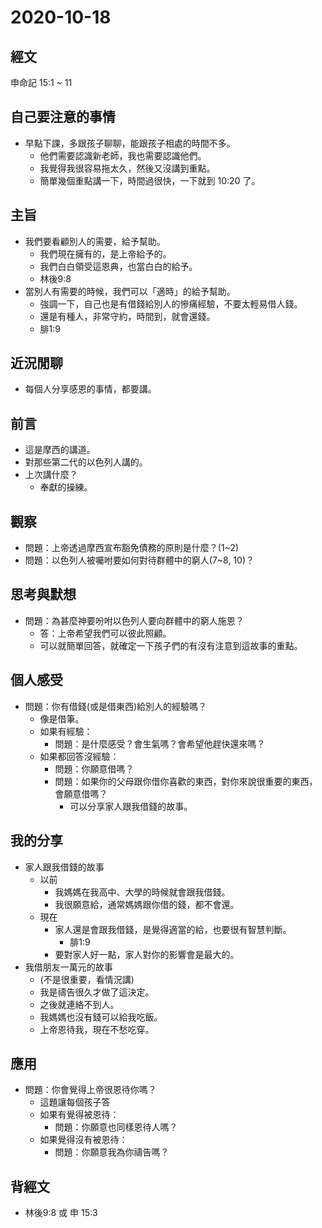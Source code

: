 # 2020-10-18

## 經文

申命記 15:1 ~ 11

## 自己要注意的事情

- 早點下課，多跟孩子聊聊，能跟孩子相處的時間不多。
  - 他們需要認識新老師，我也需要認識他們。
  - 我覺得我很容易拖太久，然後又沒講到重點。
  - 簡單幾個重點講一下，時間過很快，一下就到 10:20 了。

## 主旨

- 我們要看顧別人的需要，給予幫助。
  - 我們現在擁有的，是上帝給予的。
  - 我們白白領受這恩典，也當白白的給予。
  - 林後9:8
- 當別人有需要的時候，我們可以「適時」的給予幫助。
  - 強調一下，自己也是有借錢給別人的慘痛經驗，不要太輕易借人錢。
  - 還是有種人，非常守約，時間到，就會還錢。
  - 腓1:9

## 近況閒聊

- 每個人分享感恩的事情，都要講。

## 前言

- 這是摩西的講道。
- 對那些第二代的以色列人講的。
- 上次講什麼？
  - 奉獻的操練。

## 觀察

- 問題：上帝透過摩西宣布豁免債務的原則是什麼？(1~2)
- 問題：以色列人被囑咐要如何對待群體中的窮人(7~8, 10)？

## 思考與默想

- 問題：為甚麼神要吩咐以色列人要向群體中的窮人施恩？
  - 答：上帝希望我們可以彼此照顧。
  - 可以就簡單回答，就確定一下孩子們的有沒有注意到這故事的重點。

## 個人感受

- 問題：你有借錢(或是借東西)給別人的經驗嗎？
  - 像是借筆。
  - 如果有經驗：
    - 問題：是什麼感受？會生氣嗎？會希望他趕快還來嗎？
  - 如果都回答沒經驗：
    - 問題：你願意借嗎？
    - 問題：如果你的父母跟你借你喜歡的東西，對你來說很重要的東西，會願意借嗎？
      - 可以分享家人跟我借錢的故事。

## 我的分享

- 家人跟我借錢的故事
  - 以前
    - 我媽媽在我高中、大學的時候就會跟我借錢。
    - 我很願意給，通常媽媽跟你借的錢，都不會還。
  - 現在
    - 家人還是會跟我借錢，是覺得適當的給，也要很有智慧判斷。
      - 腓1:9
    - 要對家人好一點，家人對你的影響會是最大的。
- 我借朋友一萬元的故事
  - (不是很重要，看情況講)
  - 我是禱告很久才做了這決定。
  - 之後就連絡不到人。
  - 我媽媽也沒有錢可以給我吃飯。
  - 上帝恩待我，現在不愁吃穿。

## 應用

- 問題：你會覺得上帝很恩待你嗎？
  - 這題讓每個孩子答
  - 如果有覺得被恩待：
    - 問題：你願意也同樣恩待人嗎？
  - 如果覺得沒有被恩待：
    - 問題：你願意我為你禱告嗎？

## 背經文

- 林後9:8 或 申 15:3
